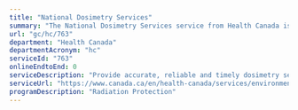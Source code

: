 ```yaml
---
title: "National Dosimetry Services"
summary: "The National Dosimetry Services service from Health Canada is not available end-to-end online, according to the GC Service Inventory."
url: "gc/hc/763"
department: "Health Canada"
departmentAcronym: "hc"
serviceId: "763"
onlineEndtoEnd: 0
serviceDescription: "Provide accurate, reliable and timely dosimetry services to Canadian workers who may be exposed to ionizing radiation at their workplaces. - (HECSB)"
serviceUrl: "https://www.canada.ca/en/health-canada/services/environmental-workplace-health/occupational-health-safety/occupational-radiation/national-dosimetry-services.html"
programDescription: "Radiation Protection"
---
```

